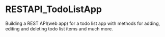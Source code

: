 # RESTAPI_TodoListApp
­Building a REST API(web app) for a to­do list app with methods for adding, editing and deleting to­do list items and much more.
